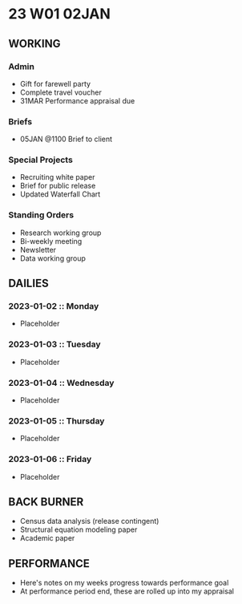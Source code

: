 # 23 W01 02JAN

## WORKING

### Admin

- Gift for farewell party
- Complete travel voucher
- 31MAR Performance appraisal due

### Briefs

- 05JAN @1100 Brief to client

### Special Projects

- Recruiting white paper
- Brief for public release
- Updated Waterfall Chart  

### Standing Orders

- Research working group
- Bi-weekly meeting
- Newsletter
- Data working group

## DAILIES

### 2023-01-02 :: Monday

- Placeholder

### 2023-01-03 :: Tuesday

- Placeholder

### 2023-01-04 :: Wednesday

- Placeholder

### 2023-01-05 :: Thursday

- Placeholder

### 2023-01-06 :: Friday

- Placeholder

## BACK BURNER

- Census data analysis (release contingent)
- Structural equation modeling paper
- Academic paper

## PERFORMANCE

- Here's notes on my weeks progress towards performance goal
- At performance period end, these are rolled up into my appraisal

